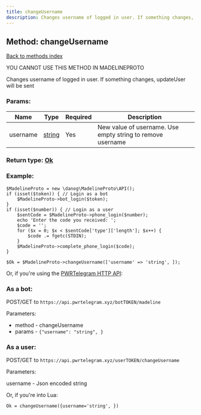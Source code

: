 ```yaml
---
title: changeUsername
description: Changes username of logged in user. If something changes, updateUser will be sent
---
```

## Method: changeUsername  
[Back to methods index](index.md)


YOU CANNOT USE THIS METHOD IN MADELINEPROTO


Changes username of logged in user. If something changes, updateUser will be sent

### Params:

| Name     |    Type       | Required | Description |
|----------|---------------|----------|-------------|
|username|[string](../types/string.md) | Yes|New value of username. Use empty string to remove username|


### Return type: [Ok](../types/Ok.md)

### Example:


```
$MadelineProto = new \danog\MadelineProto\API();
if (isset($token)) { // Login as a bot
    $MadelineProto->bot_login($token);
}
if (isset($number)) { // Login as a user
    $sentCode = $MadelineProto->phone_login($number);
    echo 'Enter the code you received: ';
    $code = '';
    for ($x = 0; $x < $sentCode['type']['length']; $x++) {
        $code .= fgetc(STDIN);
    }
    $MadelineProto->complete_phone_login($code);
}

$Ok = $MadelineProto->changeUsername(['username' => 'string', ]);
```

Or, if you're using the [PWRTelegram HTTP API](https://pwrtelegram.xyz):

### As a bot:

POST/GET to `https://api.pwrtelegram.xyz/botTOKEN/madeline`

Parameters:

* method - changeUsername
* params - `{"username": "string", }`



### As a user:

POST/GET to `https://api.pwrtelegram.xyz/userTOKEN/changeUsername`

Parameters:

username - Json encoded string




Or, if you're into Lua:

```
Ok = changeUsername({username='string', })
```

